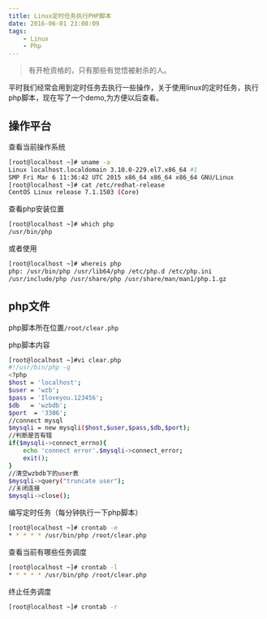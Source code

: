 ```yaml
---
title: Linux定时任务执行PHP脚本
date: 2016-06-01 23:08:09
tags:
    - Linux
    - Php
---
```


> 有开枪资格的，只有那些有觉悟被射杀的人。

平时我们经常会用到定时任务去执行一些操作，关于使用linux的定时任务，执行php脚本，现在写了一个demo,为方便以后查看。

<!-- more -->

## 操作平台

查看当前操作系统
``` bash
[root@localhost ~]# uname -a
Linux localhost.localdomain 3.10.0-229.el7.x86_64 #1 
SMP Fri Mar 6 11:36:42 UTC 2015 x86_64 x86_64 x86_64 GNU/Linux
[root@localhost ~]# cat /etc/redhat-release 
CentOS Linux release 7.1.1503 (Core)
```

查看php安装位置
``` bash
[root@localhost ~]# which php
/usr/bin/php
```
或者使用
``` bash
[root@localhost ~]# whereis php
php: /usr/bin/php /usr/lib64/php /etc/php.d /etc/php.ini 
/usr/include/php /usr/share/php /usr/share/man/man1/php.1.gz
```

## php文件

php脚本所在位置`/root/clear.php`

php脚本内容
``` bash
[root@localhost ~]#vi clear.php
#!/usr/bin/php -q
<?php
$host = 'localhost';
$user = 'wzb';
$pass = 'Iloveyou.123456';
$db   = 'wzbdb';
$port  = '3306';
//connect mysql
$mysqli = new mysqli($host,$user,$pass,$db,$port);
//判断是否有错
if($mysqli->connect_errno){
    echo 'connect error'.$mysqli->connect_error;
    exit();
}
//清空wzbdb下的user表
$mysqli->query("truncate user");
//关闭连接
$mysqli->close();
```

编写定时任务（每分钟执行一下php脚本）
``` bash
[root@localhost ~]# crontab -e
* * * * * /usr/bin/php /root/clear.php
```

查看当前有哪些任务调度
``` bash
[root@localhost ~]# crontab -l
* * * * * /usr/bin/php /root/clear.php
```

终止任务调度
``` bash
[root@localhost ~]# crontab -r
```